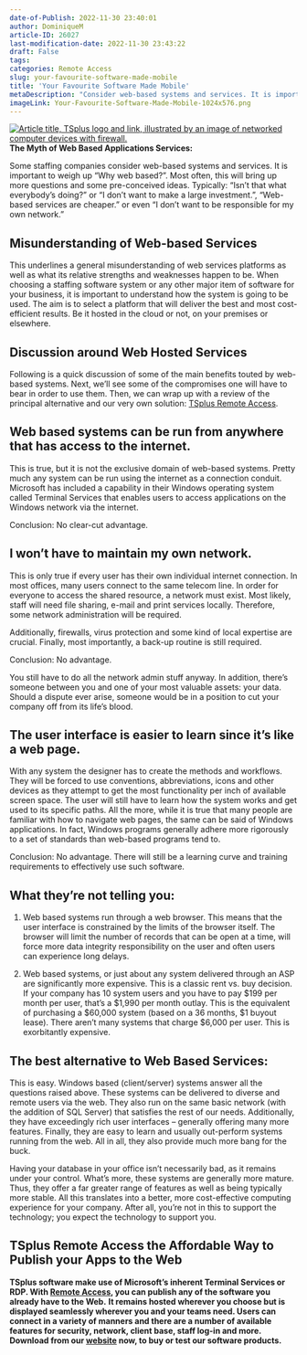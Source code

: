 ```yaml
---
date-of-Publish: 2022-11-30 23:40:01
author: DominiqueM
article-ID: 26027
last-modification-date: 2022-11-30 23:43:22
draft: False
tags: 
categories: Remote Access
slug: your-favourite-software-made-mobile
title: 'Your Favourite Software Made Mobile'
metaDescription: "Consider web-based systems and services. It is important to weigh up “Why web based?”. It could bring up questions and pre-conceived ideas."
imageLink: Your-Favourite-Software-Made-Mobile-1024x576.png
---
```

[![Article title, TSplus logo and link, illustrated by an image of networked computer devices with firewall.](/images/Your-Favourite-Software-Made-Mobile-1024x576.png)](https://tsplus.net/remote-access/) 
**The Myth of Web Based Applications Services:**

Some staffing companies consider web-based systems and services. It is important to weigh up “Why web based?”. Most often, this will bring up more questions and some pre-conceived ideas. Typically: “Isn’t that what everybody’s doing?” or “I don’t want to make a large investment.”, “Web-based services are cheaper.” or even “I don’t want to be responsible for my own network.”

## Misunderstanding of Web-based Services

This underlines a general misunderstanding of web services platforms as well as what its relative strengths and weaknesses happen to be. When choosing a staffing software system or any other major item of software for your business, it is important to understand how the system is going to be used. The aim is to select a platform that will deliver the best and most cost-efficient results. Be it hosted in the cloud or not, on your premises or elsewhere.

## Discussion around Web Hosted Services

Following is a quick discussion of some of the main benefits touted by web-based systems. Next, we’ll see some of the compromises one will have to bear in order to use them. Then, we can wrap up with a review of the principal alternative and our very own solution: [TSplus Remote Access](https://tsplus.net/remote-access/).

## Web based systems can be run from anywhere that has access to the internet.

This is true, but it is not the exclusive domain of web-based systems. Pretty much any system can be run using the internet as a connection conduit. Microsoft has included a capability in their Windows operating system called Terminal Services that enables users to access applications on the Windows network via the internet.

Conclusion: No clear-cut advantage.

## I won’t have to maintain my own network.

This is only true if every user has their own individual internet connection. In most offices, many users connect to the same telecom line. In order for everyone to access the shared resource, a network must exist. Most likely, staff will need file sharing, e-mail and print services locally. Therefore, some network administration will be required.

Additionally, firewalls, virus protection and some kind of local expertise are crucial. Finally, most importantly, a back-up routine is still required.

Conclusion: No advantage.

You still have to do all the network admin stuff anyway. In addition, there’s someone between you and one of your most valuable assets: your data. Should a dispute ever arise, someone would be in a position to cut your company off from its life’s blood.

## The user interface is easier to learn since it’s like a web page.

With any system the designer has to create the methods and workflows. They will be forced to use conventions, abbreviations, icons and other devices as they attempt to get the most functionality per inch of available screen space. The user will still have to learn how the system works and get used to its specific paths. All the more, while it is true that many people are familiar with how to navigate web pages, the same can be said of Windows applications. In fact, Windows programs generally adhere more rigorously to a set of standards than web-based programs tend to.

Conclusion: No advantage. There will still be a learning curve and training requirements to effectively use such software.

## What they’re not telling you:

1. Web based systems run through a web browser. This means that the user interface is constrained by the limits of the browser itself. The browser will limit the number of records that can be open at a time, will force more data integrity responsibility on the user and often users can experience long delays.

2. Web based systems, or just about any system delivered through an ASP are significantly more expensive. This is a classic rent vs. buy decision. If your company has 10 system users and you have to pay $199 per month per user, that’s a $1,990 per month outlay. This is the equivalent of purchasing a $60,000 system (based on a 36 months, $1 buyout lease). There aren’t many systems that charge $6,000 per user. This is exorbitantly expensive.

## The best alternative to Web Based Services:

This is easy. Windows based (client/server) systems answer all the questions raised above. These systems can be delivered to diverse and remote users via the web. They also run on the same basic network (with the addition of SQL Server) that satisfies the rest of our needs. Additionally, they have exceedingly rich user interfaces – generally offering many more features. Finally, they are easy to learn and usually out-perform systems running from the web. All in all, they also provide much more bang for the buck.

Having your database in your office isn’t necessarily bad, as it remains under your control. What’s more, these systems are generally more mature. Thus, they offer a far greater range of features as well as being typically more stable. All this translates into a better, more cost-effective computing experience for your company. After all, you’re not in this to support the technology; you expect the technology to support you.

## TSplus Remote Access the Affordable Way to Publish your Apps to the Web

**TSplus software make use of Microsoft’s inherent Terminal Services or RDP. With [Remote Access](https://tsplus.net/remote-access/features/), you can publish any of the software you already have to the Web.** **It remains hosted wherever you choose but is displayed seamlessly wherever you and your teams need. Users can connect in a variety of manners and there are a number of available features for security, network, client base, staff log-in and more.** **Download from our [website](https://tsplus.net/) now, to buy or test our software products.**


